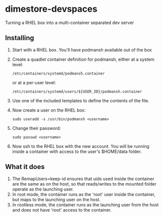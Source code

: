 # dimestore-devspaces
Turning a RHEL box into a multi-container separated dev server

## Installing
1. Start with a RHEL box. You'll have podmansh available out of the box
2. Create a quadlet container definition for podmansh, either at a system level:

    `/etc/containers/systemd/podmansh.container`

    or at a per-user level:

    `/etc/containers/systemd/users/${USER_ID}/podmansh.container`

3. Use one of the included templates to define the contents of the file.
4. Now create a user on the RHEL box:

    `sudo useradd -s /usr/bin/podmansh <username>`

5. Change their password:

    `sudo passwd <username>`

6. Now ssh to the RHEL box with the new account. You will be running inside a container with access to the user's $HOME/data folder.

## What it does
1. The RemapUsers=keep-id ensures that uids used inside the container are the same as on the host, so that reads/writes to the mounted folder operate as the launching user.
2. In root mode, the container runs as the 'root' user inside the container, but maps to the launching user on the host.
3. In rootless mode, the container runs as the launching user from the host and does not have 'root' access to the container.
